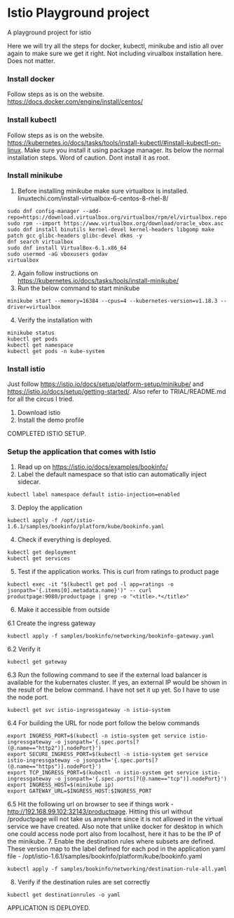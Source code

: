 # Istio Playground project
A playground project for istio

Here we will try all the steps for docker, kubectl, minikube and istio all over again to make sure we get it right. Not including virualbox installation here. Does not matter.

### Install docker
Follow steps as is on the website. https://docs.docker.com/engine/install/centos/

### Install kubectl
Follow steps as is on the website. https://kubernetes.io/docs/tasks/tools/install-kubectl/#install-kubectl-on-linux. Make sure you install it using package manager. Its below the normal installation steps. Word of caution. Dont install it as root.

### Install minikube
1. Before installing minikube make sure virtualbox is installed. linuxtechi.com/install-virtualbox-6-centos-8-rhel-8/
```
sudo dnf config-manager --add-repo=https://download.virtualbox.org/virtualbox/rpm/el/virtualbox.repo
sudo rpm --import https://www.virtualbox.org/download/oracle_vbox.asc
sudo dnf install binutils kernel-devel kernel-headers libgomp make patch gcc glibc-headers glibc-devel dkms -y
dnf search virtualbox
sudo dnf install VirtualBox-6.1.x86_64
sudo usermod -aG vboxusers godav
virtualbox
```
2. Again follow instructions on https://kubernetes.io/docs/tasks/tools/install-minikube/
3. Run the below command to start minikube	
```
minikube start --memory=16384 --cpus=4 --kubernetes-version=v1.18.3 --driver=virtualbox
```
4. Verify the installation with 
```
minikube status
kubectl get pods
kubectl get namespace
kubectl get pods -n kube-system
```

### Install istio
Just follow https://istio.io/docs/setup/platform-setup/minikube/ and https://istio.io/docs/setup/getting-started/. Also refer to TRIAL/README.md for all the circus I tried.
1. Download istio
2. Install the demo profile

COMPLETED ISTIO SETUP.


### Setup the application that comes with Istio
1. Read up on https://istio.io/docs/examples/bookinfo/
2. Label the default namespace so that istio can automatically inject sidecar.
```
kubectl label namespace default istio-injection=enabled
```
3. Deploy the application
```
kubectl apply -f /opt/istio-1.6.1/samples/bookinfo/platform/kube/bookinfo.yaml
```
4. Check if everything is deployed.
```
kubectl get deployment
kubectl get services
```
5. Test if the application works. This is curl from ratings to product page
```
kubectl exec -it "$(kubectl get pod -l app=ratings -o jsonpath='{.items[0].metadata.name}')" -- curl productpage:9080/productpage | grep -o "<title>.*</title>"
```
6. Make it accessible from outside

6.1 Create the ingress gateway
```
kubectl apply -f samples/bookinfo/networking/bookinfo-gateway.yaml
```
6.2 Verify it
```
kubectl get gateway
```
6.3 Run the following command to see if the external load balancer is available for the kubernates cluster. If yes, an external IP would be shown in the result of the below command. I have not set it up yet. So I have to use the node port.
```
kubectl get svc istio-ingressgateway -n istio-system
```
6.4 For building the URL for node port follow the below commands
```
export INGRESS_PORT=$(kubectl -n istio-system get service istio-ingressgateway -o jsonpath='{.spec.ports[?(@.name=="http2")].nodePort}')
export SECURE_INGRESS_PORT=$(kubectl -n istio-system get service istio-ingressgateway -o jsonpath='{.spec.ports[?(@.name=="https")].nodePort}')
export TCP_INGRESS_PORT=$(kubectl -n istio-system get service istio-ingressgateway -o jsonpath='{.spec.ports[?(@.name=="tcp")].nodePort}')
export INGRESS_HOST=$(minikube ip)
export GATEWAY_URL=$INGRESS_HOST:$INGRESS_PORT
```
6.5 Hit the following url on browser to see if things work - http://192.168.99.102:32143/productpage. Hitting this url without /productpage will not take us anywhere since it is not allowed in the virtual service we have created. Also note that unlike docker for desktop in which one could access node port also from localhost, here it has to be the IP of the minikube.
7. Enable the destination rules where subsets are defined. These version map to the label defined for each pod in the application yaml file - /opt/istio-1.6.1/samples/bookinfo/platform/kube/bookinfo.yaml
```
kubectl apply -f samples/bookinfo/networking/destination-rule-all.yaml
```
8. Verify if the destination rules are set correctly
```
kubectl get destinationrules -o yaml
```

APPLICATION IS DEPLOYED.
